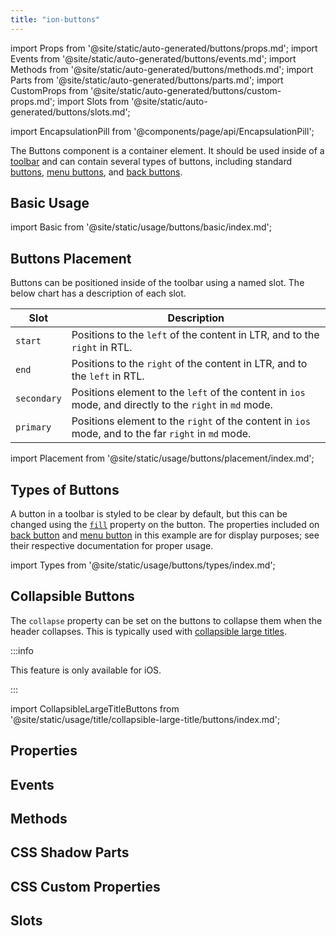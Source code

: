 ```yaml
---
title: "ion-buttons"
---
```

import Props from '@site/static/auto-generated/buttons/props.md';
import Events from '@site/static/auto-generated/buttons/events.md';
import Methods from '@site/static/auto-generated/buttons/methods.md';
import Parts from '@site/static/auto-generated/buttons/parts.md';
import CustomProps from '@site/static/auto-generated/buttons/custom-props.md';
import Slots from '@site/static/auto-generated/buttons/slots.md';

<head>
  <title>ion-buttons: Toolbar Element with Named Slots for Buttons</title>
  <meta name="description" content="The Buttons component is a container element. Buttons placed in a toolbar should be inside the ion-buttons element and can be positioned using named slots." />
</head>

import EncapsulationPill from '@components/page/api/EncapsulationPill';

<EncapsulationPill type="scoped" />


The Buttons component is a container element. It should be used inside of a [toolbar](./toolbar) and can contain several types of buttons, including standard [buttons](./button), [menu buttons](./menu-button), and [back buttons](./back-button).

## Basic Usage

import Basic from '@site/static/usage/buttons/basic/index.md';

<Basic />


## Buttons Placement

Buttons can be positioned inside of the toolbar using a named slot. The below chart has a description of each slot.

| Slot         | Description                                                                                              |
|--------------|----------------------------------------------------------------------------------------------------------|
| `start`      | Positions to the `left` of the content in LTR, and to the `right` in RTL.                                |
| `end`        | Positions to the `right` of the content in LTR, and to the `left` in RTL.                                |
| `secondary`  | Positions element to the `left` of the content in `ios` mode, and directly to the `right` in `md` mode.  |
| `primary`    | Positions element to the `right` of the content in `ios` mode, and to the far `right` in `md` mode.      |

import Placement from '@site/static/usage/buttons/placement/index.md';

<Placement />


## Types of Buttons

A button in a toolbar is styled to be clear by default, but this can be changed using the [`fill`](./button#fill) property on the button. The properties included on [back button](./back-button) and [menu button](./menu-button) in this example are for display purposes; see their respective documentation for proper usage.

import Types from '@site/static/usage/buttons/types/index.md';

<Types />


## Collapsible Buttons

The `collapse` property can be set on the buttons to collapse them when the header collapses. This is typically used with [collapsible large titles](./title#collapsible-large-titles).

:::info

This feature is only available for iOS.

:::

<!-- Reuse the playground from the Title directory -->
import CollapsibleLargeTitleButtons from '@site/static/usage/title/collapsible-large-title/buttons/index.md';

<CollapsibleLargeTitleButtons />


## Properties
<Props />

## Events
<Events />

## Methods
<Methods />

## CSS Shadow Parts
<Parts />

## CSS Custom Properties
<CustomProps />

## Slots
<Slots />

